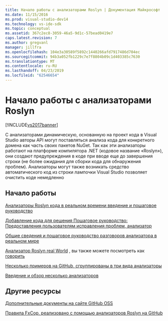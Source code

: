 ```yaml
---
title: Начало работы с анализаторами Roslyn | Документация Майкрософт
ms.date: 11/15/2016
ms.prod: visual-studio-dev14
ms.technology: vs-ide-sdk
ms.topic: conceptual
ms.assetid: 367c2ec8-3059-46a5-9d1c-57bead0419e7
caps.latest.revision: 7
ms.author: gregvanl
manager: jillfra
ms.openlocfilehash: 104e3a30589f5892c1440266afd7917486d704ec
ms.sourcegitcommit: 94b3a052fb1229c7e7f8804b09c1d403385c7630
ms.translationtype: MT
ms.contentlocale: ru-RU
ms.lasthandoff: 04/23/2019
ms.locfileid: "62546654"
---
```

# <a name="getting-started-with-roslyn-analyzers"></a>Начало работы с анализаторами Roslyn
[!INCLUDE[vs2017banner](../includes/vs2017banner.md)]

С анализаторами динамическую, основанную на проект кода в Visual Studio авторы API могут поставляться анализа кода для конкретного домена как часть своих пакетов NuGet.  Так как эти анализаторы работают на платформе компилятора .NET (кодовое название «Roslyn»), они создают предупреждения в коде при вводе еще до завершения строки (не более ожидания для сборки кода для обнаружения проблем).  Анализаторы могут также возникать средство автоматического код из строки лампочки Visual Studio позволяет очистить коде немедленно

## <a name="getting-started"></a>Начало работы
[Анализаторы Roslyn кода в реальном времени введение и пошаговое руководство](https://msdn.microsoft.com/magazine/dn879356.aspx)

[Добавление кода для решения Пошаговое руководство: Предоставления пользователям исправления проблем, анализатор](https://msdn.microsoft.com/magazine/dn904670.aspx)

[Общие сведения и пошаговое руководство разговоров анализатора в реальном мире](http://channel9.msdn.com/events/Build/2015/3-725)

[Анализатор Roslyn real World](../extensibility/roslyn-analyzers-and-code-aware-library-for-immutablearrays.md) , вы также можете посмотреть как [говорить](http://channel9.msdn.com/events/Build/2015/3-725)

[Несколько примеров на GitHub, сгруппированы в три вида анализаторы](https://github.com/dotnet/roslyn/blob/master/docs/analyzers/Analyzer%20Samples.md)

[Введение и обзор несколько анализаторов](http://channel9.msdn.com/Events/dotnetConf/2015/NET-Compiler-Platform-Roslyn-Analyzers-and-the-Rise-of-Code-Aware-Libraries)

## <a name="other-resources"></a>Другие ресурсы
[Дополнительные документы на сайте GitHub OSS](https://github.com/dotnet/roslyn/tree/master/docs/analyzers)

[Правила FxCop, реализовано с помощью анализаторов Roslyn на GitHub](https://github.com/dotnet/roslyn/tree/master/src/Diagnostics/FxCop)
